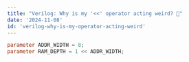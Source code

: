 ```yaml
---
title: "Verilog: Why is my '<<' operator acting weird? 🤔"
date: '2024-11-08'
id: 'verilog-why-is-my-operator-acting-weird'
---
```


```verilog
parameter ADDR_WIDTH = 8;
parameter RAM_DEPTH = 1 << ADDR_WIDTH; 
```

